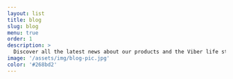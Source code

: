 ```yaml
---
layout: list
title: blog
slug: blog
menu: true
order: 1
description: >
  Discover all the latest news about our products and the Viber life style on our official blog.
image: '/assets/img/blog-pic.jpg'
color: '#268bd2'
---
```

